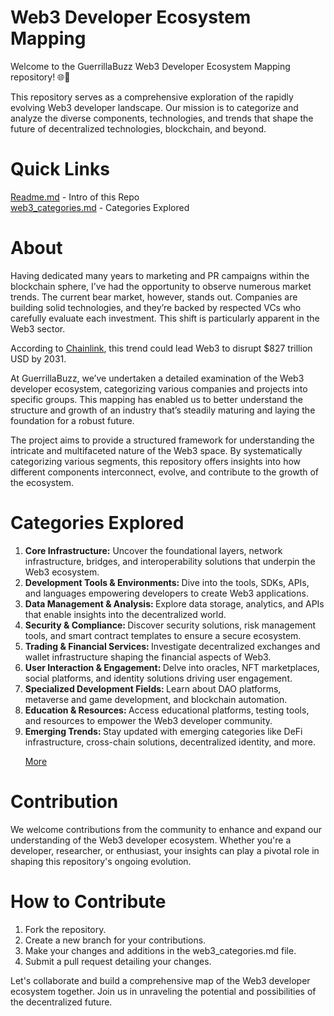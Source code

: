 # Web3 Developer Ecosystem Mapping
Welcome to the GuerrillaBuzz Web3 Developer Ecosystem Mapping repository! 🌐🚀

This repository serves as a comprehensive exploration of the rapidly evolving Web3 developer landscape. Our mission is to categorize and analyze the diverse components, technologies, and trends that shape the future of decentralized technologies, blockchain, and beyond.

# Quick Links
[Readme.md](https://github.com/GuerrillaBuzz/The-Web3-Developer-Ecosystem-Landscape/blob/main/README.md) - Intro of this Repo <br>
[web3_categories.md](https://github.com/GuerrillaBuzz/The-Web3-Developer-Ecosystem-Landscape/blob/main/web3_categories.md) - Categories Explored


# About

Having dedicated many years to marketing and PR campaigns within the blockchain sphere, I’ve had the opportunity to observe numerous market trends. The current bear market, however, stands out. Companies are building solid technologies, and they’re backed by respected VCs who carefully evaluate each investment. This shift is particularly apparent in the Web3 sector.

According to [Chainlink](https://blog.chain.link/web3-metrics/), this trend could lead Web3 to disrupt $827 trillion USD by 2031.

At GuerrillaBuzz, we’ve undertaken a detailed examination of the Web3 developer ecosystem, categorizing various companies and projects into specific groups. This mapping has enabled us to better understand the structure and growth of an industry that’s steadily maturing and laying the foundation for a robust future.

The project aims to provide a structured framework for understanding the intricate and multifaceted nature of the Web3 space. By systematically categorizing various segments, this repository offers insights into how different components interconnect, evolve, and contribute to the growth of the ecosystem.

# Categories Explored
<ol>
  <li> <b>Core Infrastructure:</b> Uncover the foundational layers, network infrastructure, bridges, and interoperability solutions that underpin the Web3 ecosystem. </li>
  
  <li> <b>Development Tools & Environments: </b> Dive into the tools, SDKs, APIs, and languages empowering developers to create Web3 applications.</li>
  
  <li> <b>Data Management & Analysis: </b> Explore data storage, analytics, and APIs that enable insights into the decentralized world.</li>
  
  <li> <b>Security & Compliance: </b> Discover security solutions, risk management tools, and smart contract templates to ensure a secure ecosystem.</li>
  
  <li> <b>Trading & Financial Services: </b> Investigate decentralized exchanges and wallet infrastructure shaping the financial aspects of Web3. </li>
  
  <li> <b>User Interaction & Engagement: </b> Delve into oracles, NFT marketplaces, social platforms, and identity solutions driving user engagement. </li>
  
  <li> <b>Specialized Development Fields: </b> Learn about DAO platforms, metaverse and game development, and blockchain automation. </li>
  
  <li> <b>Education & Resources: </b> Access educational platforms, testing tools, and resources to empower the Web3 developer community. </li>
  
  <li> <b>Emerging Trends: </b> Stay updated with emerging categories like DeFi infrastructure, cross-chain solutions, decentralized identity, and more. </li>

  [More](https://github.com/GuerrillaBuzz/The-Web3-Developer-Ecosystem-Landscape/blob/main/web3_categories.md)
</ol>

# Contribution
We welcome contributions from the community to enhance and expand our understanding of the Web3 developer ecosystem. Whether you're a developer, researcher, or enthusiast, your insights can play a pivotal role in shaping this repository's ongoing evolution.

# How to Contribute
<ol>
  <li> Fork the repository.</li>
  <li> Create a new branch for your contributions.</li>
  <li> Make your changes and additions in the web3_categories.md file. </li>
  <li> Submit a pull request detailing your changes. </li>
</ol>

Let's collaborate and build a comprehensive map of the Web3 developer ecosystem together. Join us in unraveling the potential and possibilities of the decentralized future.
